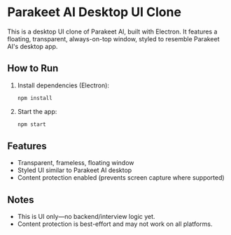 # Parakeet AI Desktop UI Clone

This is a desktop UI clone of Parakeet AI, built with Electron. It features a floating, transparent, always-on-top window, styled to resemble Parakeet AI's desktop app.

## How to Run

1. Install dependencies (Electron):
   ```bash
   npm install
   ```
2. Start the app:
   ```bash
   npm start
   ```

## Features
- Transparent, frameless, floating window
- Styled UI similar to Parakeet AI desktop
- Content protection enabled (prevents screen capture where supported)

## Notes
- This is UI only—no backend/interview logic yet.
- Content protection is best-effort and may not work on all platforms.
